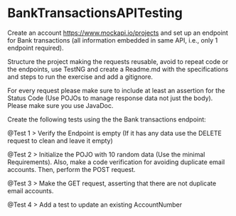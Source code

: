 # BankTransactionsAPITesting

Create an account https://www.mockapi.io/projects and set up an endpoint for Bank transactions (all information embedded in same API, i.e., only 1 endpoint required).

Structure the project making the requests reusable, avoid to repeat code or the endpoints, use TestNG and create a Readme.md with the specifications and steps to run the exercise and add a gitignore.

For every request please make sure to include at least an assertion for the Status Code (Use POJOs to manage response data not just the body). Please make sure you use JavaDoc.

Create the following tests using the the Bank transactions endpoint:


@Test 1 > Verify the Endpoint is empty (If it has any data use the DELETE request to clean and leave it empty)

@Test 2 > Initialize the POJO with 10 random data (Use the minimal Requirements). Also, make a code verification for avoiding duplicate email accounts. Then, perform the POST request.

@Test 3 > Make the GET request, asserting that there are not duplicate email accounts.

@Test 4 > Add a test to update an existing AccountNumber

